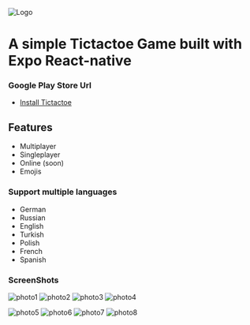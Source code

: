 ![Logo]

# A simple Tictactoe Game built with Expo React-native

### Google Play Store Url
* [Install Tictactoe](https://play.google.com/store/apps/details?id=com.mecitdeniz.tictactoe)

## Features
* Multiplayer
* Singleplayer
* Online (soon)
* Emojis
### Support multiple languages
* German
* Russian
* English
* Turkish
* Polish
* French
* Spanish


### ScreenShots
![photo1]   ![photo2]   ![photo3]   ![photo4]



![photo5]   ![photo6]   ![photo7]   ![photo8]



[Logo]: https://lh3.googleusercontent.com/TiahvgoglJV9AFtzztcAfp32Vc8l904TdjDRAhz45j4U8wxN9zDbDId4QKNNdjIWsLxN=s180-rw
[photo1]: https://lh3.googleusercontent.com/0ampnfBdewQ6iT89O1OKRtbsyNgLyFohnH2pI85M1jJ3m1SRgWL8HnQai-gubZR0uQ=w720-h310-rw
[photo2]: https://lh3.googleusercontent.com/uZ2DwsBTX_fuClH1MuwkHXVuGBd9ebl4FjfD2k3XVwoo23J_xJ_hbMFAnBMVPApFuwM=w720-h310-rw
[photo3]: https://lh3.googleusercontent.com/MQqpVOnRsWXlE8fhZ0MJ9COvhe7ezVN9spercH_8_IaE04NDHa3emA3kBxuLmDXhhJpN=w720-h310-rw
[photo4]: https://lh3.googleusercontent.com/eE_ZlgGfIImg1guDxp3CYQLU6GVJs3cBn6BAwcencPYH75K0Xz8S7TV36J_xESA1yw=w720-h310-rw
[photo5]: https://lh3.googleusercontent.com/YcirGgoB-fbFb5RMpbQSnjmLJ5ti-MrBLNS5ruCg6G0TS_Ccw0K3jBH-L0VroAon2CeO=w720-h310-rw
[photo6]: https://lh3.googleusercontent.com/FTlZrL5qg3H579dNsFjZzBbyhqv4ip4eFZL2mCaJ3VbWH6G-kPio0KkXTdO_Iah27Fc=w720-h310-rw
[photo7]: https://lh3.googleusercontent.com/nd9GskjwPGcXcnTS_vagXTFnJXl0NBkHX2gqt9_duj2gG2weP7X3mS6Z-_zG3aZ7hQ=w720-h310-rw
[photo8]: https://lh3.googleusercontent.com/W2YxGCVuL7gCl0Z1w3JENIAzBh-w9RZqjyWurj2Pl3zvNxEKxxSU_ubbH6jdQp9jbQ=w720-h310-rw

